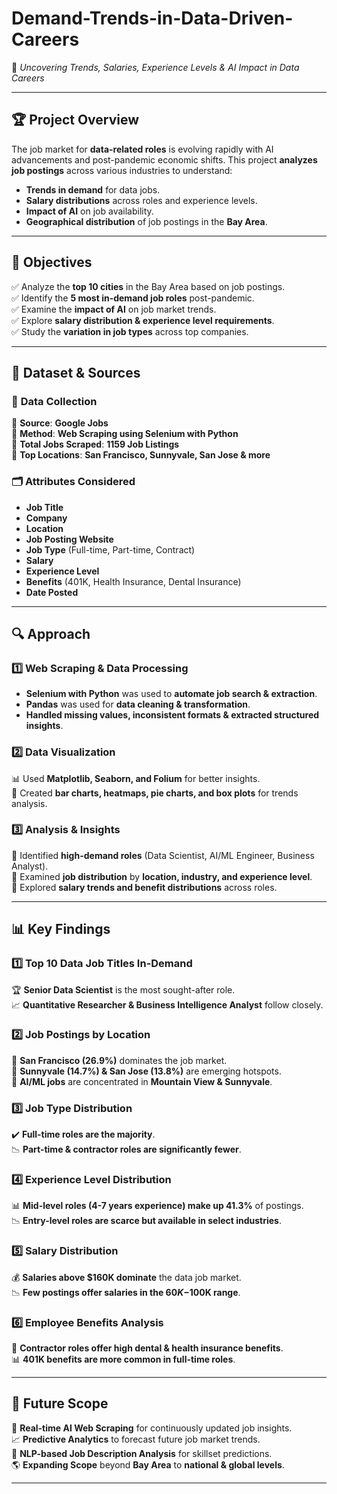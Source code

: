 # Demand-Trends-in-Data-Driven-Careers
🚀 *Uncovering Trends, Salaries, Experience Levels & AI Impact in Data Careers*

---

## 🏆 **Project Overview**
The job market for **data-related roles** is evolving rapidly with AI advancements and post-pandemic economic shifts. This project **analyzes job postings** across various industries to understand:
- **Trends in demand** for data jobs.
- **Salary distributions** across roles and experience levels.
- **Impact of AI** on job availability.
- **Geographical distribution** of job postings in the **Bay Area**.

---

## 🎯 **Objectives**
✅ Analyze the **top 10 cities** in the Bay Area based on job postings.  
✅ Identify the **5 most in-demand job roles** post-pandemic.  
✅ Examine the **impact of AI** on job market trends.  
✅ Explore **salary distribution & experience level requirements**.  
✅ Study the **variation in job types** across top companies.  

---

## 📂 **Dataset & Sources**
### 🔗 **Data Collection**
📌 **Source**: **Google Jobs**  
📌 **Method**: **Web Scraping using Selenium with Python**  
📌 **Total Jobs Scraped**: **1159 Job Listings**  
📌 **Top Locations**: **San Francisco, Sunnyvale, San Jose & more**  

### 🗂 **Attributes Considered**
- **Job Title**
- **Company**
- **Location**
- **Job Posting Website**
- **Job Type** (Full-time, Part-time, Contract)
- **Salary**
- **Experience Level**
- **Benefits** (401K, Health Insurance, Dental Insurance)
- **Date Posted**

---

## 🔍 **Approach**
### 1️⃣ **Web Scraping & Data Processing**
- **Selenium with Python** was used to **automate job search & extraction**.
- **Pandas** was used for **data cleaning & transformation**.
- **Handled missing values, inconsistent formats & extracted structured insights**.

### 2️⃣ **Data Visualization**
📊 Used **Matplotlib, Seaborn, and Folium** for better insights.  
📌 Created **bar charts, heatmaps, pie charts, and box plots** for trends analysis.  

### 3️⃣ **Analysis & Insights**
🔹 Identified **high-demand roles** (Data Scientist, AI/ML Engineer, Business Analyst).  
🔹 Examined **job distribution** by **location, industry, and experience level**.  
🔹 Explored **salary trends and benefit distributions** across roles.  

---

## 📊 **Key Findings**
### **1️⃣ Top 10 Data Job Titles In-Demand**
🏆 **Senior Data Scientist** is the most sought-after role.  
📈 **Quantitative Researcher & Business Intelligence Analyst** follow closely.  

### **2️⃣ Job Postings by Location**
📍 **San Francisco (26.9%)** dominates the job market.  
📍 **Sunnyvale (14.7%) & San Jose (13.8%)** are emerging hotspots.  
📍 **AI/ML jobs** are concentrated in **Mountain View & Sunnyvale**.  

### **3️⃣ Job Type Distribution**
✔️ **Full-time roles are the majority**.  
📉 **Part-time & contractor roles are significantly fewer**.  

### **4️⃣ Experience Level Distribution**
📊 **Mid-level roles (4-7 years experience) make up 41.3%** of postings.  
📉 **Entry-level roles are scarce but available in select industries**.  

### **5️⃣ Salary Distribution**
💰 **Salaries above $160K dominate** the data job market.  
📉 **Few postings offer salaries in the $60K-$100K range**.  

### **6️⃣ Employee Benefits Analysis**
🏥 **Contractor roles offer high dental & health insurance benefits**.  
📊 **401K benefits are more common in full-time roles**.  

---

## 🚀 **Future Scope**
🔮 **Real-time AI Web Scraping** for continuously updated job insights.  
📈 **Predictive Analytics** to forecast future job market trends.  
📝 **NLP-based Job Description Analysis** for skillset predictions.  
🌎 **Expanding Scope** beyond **Bay Area** to **national & global levels**.  

---
